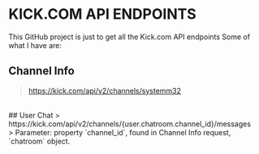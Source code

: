 # KICK.COM API ENDPOINTS
This GitHub project is just to get all the Kick.com API endpoints
Some of what I have are:

## Channel Info
> https://kick.com/api/v2/channels/systemm32
<br/>
## User Chat
> https://kick.com/api/v2/channels/{user.chatroom.channel_id}/messages <br/>
> Parameter: property `channel_id`, found in Channel Info request, `chatroom` object.
<br/>
